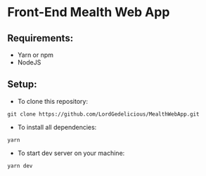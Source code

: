 # Front-End Mealth Web App

## Requirements:
- Yarn or npm
- NodeJS

## Setup:
- To clone this repository:
```
git clone https://github.com/LordGedelicious/MealthWebApp.git
```
- To install all dependencies:
```
yarn
```
- To start dev server on your machine:
```
yarn dev
```